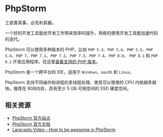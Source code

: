 # PhpStorm

工欲善其事，必先利其器。

一个好的开发工具能给开发工作带来效率的提升，熟练的使用开发工具能加速代码的迭代。

PhpStorm 可以使用多种版本的 PHP，比如 `PHP 5.3`、`PHP 5.4`、`PHP 5.5`、`PHP 5.6`、`PHP 7`、`PHP 7.1`、`PHP 7.2`、`PHP 7.3`、`PHP 7.4`、`PHP 8.0`、 `PHP 8.1` 和 `PHP 8.2` 开发应用程序。在这里[查看支持的 PHP 版本](https://www.jetbrains.com/help/phpstorm/supported-php-versions.html)。

PhpStorm 是一个跨平台的 IDE，适用于 `Windows`、`macOS` 和 `Linux`。

PhpStorm 支持不同操作和进程的多线程处理，使其可以使用的 CPU 内核越多越快。推荐在 8GB内存，具有至少 5 GB 可用空间的 SSD 硬盘空间。

## 相关资源

- [PhpStorm 官方站点](https://www.jetbrains.com/phpstorm/)
- [PhpStorm 官方文档](https://www.jetbrains.com/help/phpstorm/getting-started.html)
- [Laracasts Video - How to be awesome in PhpStorm](https://laracasts.com/series/how-to-be-awesome-in-phpstorm)

